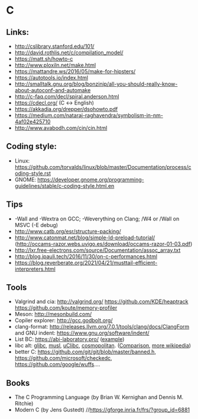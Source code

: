 C
=


Links:
------

* http://cslibrary.stanford.edu/101/
* http://david.rothlis.net/c/compilation_model/
* https://matt.sh/howto-c
* http://www.ploxiln.net/make.html
* https://mattandre.ws/2016/05/make-for-hipsters/
* https://autotools.io/index.html
* http://smalltalk.gnu.org/blog/bonzinip/all-you-should-really-know-about-autoconf-and-automake
* http://c-faq.com/decl/spiral.anderson.html
* https://cdecl.org/ (C ↔ English)
* https://akkadia.org/drepper/dsohowto.pdf
* https://medium.com/nataraj-raghavendra/symbolism-in-nm-4af02e425710
* http://www.avabodh.com/cin/cin.html

Coding style:
-------------

* Linux: https://github.com/torvalds/linux/blob/master/Documentation/process/coding-style.rst
* GNOME: https://developer.gnome.org/programming-guidelines/stable/c-coding-style.html.en

Tips
----

* -Wall and -Wextra on GCC; -Weverything on Clang; /W4 or /Wall on MSVC (-E debug)
* http://www.catb.org/esr/structure-packing/
* http://www.catonmat.net/blog/simple-ld-preload-tutorial/ (http://occams-razor.webs.uvigo.es/download/occams-razor-01-03.pdf)
* http://lxr.free-electrons.com/source/Documentation/assoc_array.txt
* http://blog.jpauli.tech/2016/11/30/on-c-performances.html
* https://blog.reverberate.org/2021/04/21/musttail-efficient-interpreters.html

Tools
-----

* Valgrind and cia: http://valgrind.org/  https://github.com/KDE/heaptrack https://github.com/koute/memory-profiler
* Meson: http://mesonbuild.com/
* Copiler explorer: http://gcc.godbolt.org/
* clang-format: http://releases.llvm.org/7.0.1/tools/clang/docs/ClangForm and GNU indent: https://www.gnu.org/software/indent/
* List BC: https://abi-laboratory.pro/ ([example](https://abi-laboratory.pro/?view=timeline&l=glibc))
* libc alt: [glibc](https://www.gnu.org/software/libc/), [musl](http://musl.libc.org/), [uClibc](https://www.uclibc.org/), [cosmopolitan](https://justine.lol/cosmopolitan/index.html). ([Comparison](http://www.etalabs.net/compare_libcs.html), [more wikipedia](https://en.wikipedia.org/wiki/Linux_kernel_interfaces#The_C_standard_library)) 
* better C: https://github.com/git/git/blob/master/banned.h, https://github.com/microsoft/checkedc, https://github.com/google/wuffs....


Books
-----

 * The C Programming Language (by Brian W. Kernighan and Dennis M. Ritchie)
 * Modern C (by Jens Gustedt) //https://gforge.inria.fr/frs/?group_id=6881
